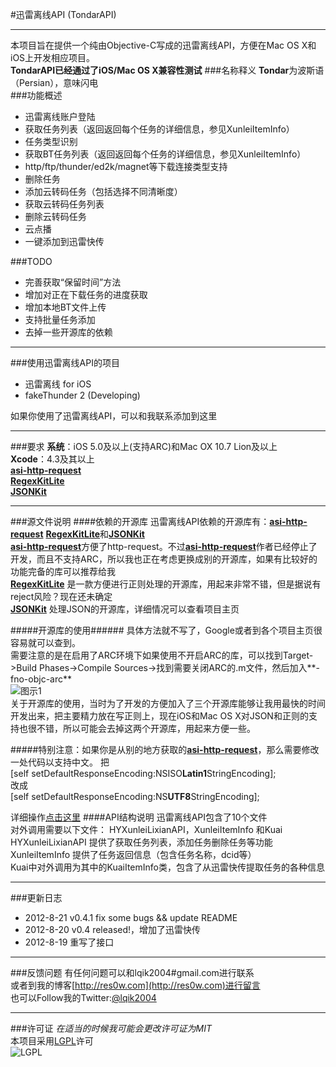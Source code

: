 #迅雷离线API  (TondarAPI)
***************  
本项目旨在提供一个纯由Objective-C写成的迅雷离线API，方便在Mac OS X和iOS上开发相应项目。  
**TondarAPI已经通过了iOS/Mac OS X兼容性测试** 
###名称释义
**Tondar**为波斯语（Persian），意味闪电  
###功能概述
* 迅雷离线账户登陆  
* 获取任务列表（返回返回每个任务的详细信息，参见XunleiItemInfo）  
* 任务类型识别  
* 获取BT任务列表（返回返回每个任务的详细信息，参见XunleiItemInfo）  
* http/ftp/thunder/ed2k/magnet等下载连接类型支持  
* 删除任务
* 添加云转码任务（包括选择不同清晰度）
* 获取云转码任务列表
* 删除云转码任务
* 云点播
* 一键添加到迅雷快传

###TODO
* 完善获取“保留时间”方法  
* 增加对正在下载任务的进度获取  
* 增加本地BT文件上传  
* 支持批量任务添加  
* 去掉一些开源库的依赖

******************  
###使用迅雷离线API的项目  
* 迅雷离线 for iOS
* fakeThunder 2  (Developing)

如果你使用了迅雷离线API，可以和我联系添加到这里

******************
###要求
**系统**：iOS 5.0及以上(支持ARC)和Mac OX 10.7 Lion及以上  
**Xcode**：4.3及其以上  
[**asi-http-request**](https://github.com/pokeb/asi-http-request/)  
[**RegexKitLite**](http://regexkit.sourceforge.net/RegexKitLite/)  
[**JSONKit**](https://github.com/johnezang/JSONKit/)
******************
###源文件说明
####依赖的开源库
迅雷离线API依赖的开源库有：[**asi-http-request**](https://github.com/pokeb/asi-http-request/) [**RegexKitLite**](http://regexkit.sourceforge.net/RegexKitLite/)和[**JSONKit**](https://github.com/johnezang/JSONKit/)  
[**asi-http-request**](https://github.com/pokeb/asi-http-request/)方便了http-request。不过[**asi-http-request**](https://github.com/pokeb/asi-http-request/)作者已经停止了开发，而且不支持ARC，所以我也正在考虑更换成别的开源库，如果有比较好的功能完备的库可以推荐给我  
[**RegexKitLite**](http://regexkit.sourceforge.net/RegexKitLite/) 是一款方便进行正则处理的开源库，用起来非常不错，但是据说有reject风险？现在还未确定  
[**JSONKit**](https://github.com/johnezang/JSONKit/) 处理JSON的开源库，详细情况可以查看项目主页

#####开源库的使用######
具体方法就不写了，Google或者到各个项目主页很容易就可以查到。  
需要注意的是在启用了ARC环境下如果使用不开启ARC的库，可以找到Target->Build Phases->Compile Sources->找到需要关闭ARC的.m文件，然后加入**-fno-objc-arc**  
![图示1](http://ww4.sinaimg.cn/large/62d85d3dtw1dvybqxgbt3j.jpg )  
关于开源库的使用，当时为了开发的方便加入了三个开源库能够让我用最快的时间开发出来，把主要精力放在写正则上，现在iOS和Mac OS X对JSON和正则的支持也很不错，所以可能会去掉这两个开源库，用起来方便一些。

#####特别注意：如果你是从别的地方获取的[**asi-http-request**](https://github.com/pokeb/asi-http-request/)，那么需要修改一处代码以支持中文。
把  
[self setDefaultResponseEncoding:NSISO**Latin1**StringEncoding];  
改成  
[self setDefaultResponseEncoding:NS**UTF8**StringEncoding];    

详细操作[点击这里](https://github.com/lqik2004/xunlei-lixian-api-PureObjc/commit/25dd032334adeff60e906c75c8dcc6ecad241026)
####API结构说明
迅雷离线API包含了10个文件  
对外调用需要以下文件：
HYXunleiLixianAPI，XunleiItemInfo 和Kuai  
HYXunleiLixianAPI 提供了获取任务列表，添加任务删除任务等功能  
XunleiItemInfo 提供了任务返回信息（包含任务名称，dcid等）  
Kuai中对外调用为其中的KuaiItemInfo类，包含了从迅雷快传提取任务的各种信息
*******************
###更新日志  
* 2012-8-21 v0.4.1 fix some bugs && update README
* 2012-8-20 v0.4 released!，增加了迅雷快传
* 2012-8-19 重写了接口  

*******************
###反馈问题
有任何问题可以和lqik2004#gmail.com进行联系  
或者到我的博客[http://res0w.com](http://res0w.com)进行留言  
也可以Follow我的Twitter:[@lqik2004](https://twitter.com/lqik2004)
********************
###许可证
*在适当的时候我可能会更改许可证为MIT*  
本项目采用[LGPL](http://www.gnu.org/copyleft/lesser.html)许可  
![LGPL](http://www.gnu.org/graphics/lgplv3-147x51.png)